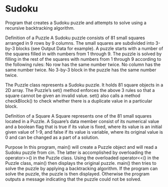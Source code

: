 # Sudoku

Program that creates a Sudoku puzzle and attempts to solve using a recursive backtracking algorithm.

Definition of a Puzzle
A Sudoku puzzle consists of 81 small squares arranged in 9 rows by 9 columns. The small squares are subdivided 
into 3-by-3 blocks (see Output Data for example). A puzzle starts with a number of the squares filled in with numbers 
from 1 through 9. The puzzle is solved by filling in the rest of the squares with numbers from 1 through 9 according to 
the following rules:
No row has the same number twice.
No column has the same number twice.
No 3-by-3 block in the puzzle has the same number twice.
 
The Puzzle class represents a Sudoku puzzle. It holds 81 square objects in a 2D array. The Puzzle’s set() method enforces 
the above 3 rules so that a square cannot be given an invalid value. set() also calls a method checkBlock() to check whether 
there is a duplicate value in a particular block.
 
Definition of a Square
A Square represents one of the 81 small squares located in a Puzzle. A Square’s data member consist of its numerical value 
and a boolean flag that is true if its value is fixed, where its value is an initial given value of 1-9, and false if its value 
is variable, where its original value is 0 and can be changed as a part of a solution.
 
Purpose
In this program, main() will create a Puzzle object and will read a Sudoku puzzle from cin. The latter is accomplished by 
overloading the operator>>() in the Puzzle class. Using the overloaded operator<<() in the Puzzle class, main() then displays 
the original puzzle. main() then tries to solve the puzzle by applying a backtracking algorithm. If the program can solve the 
puzzle, the puzzle is then displayed. Otherwise the program outputs a message indicating that the puzzle could not be solved. 

